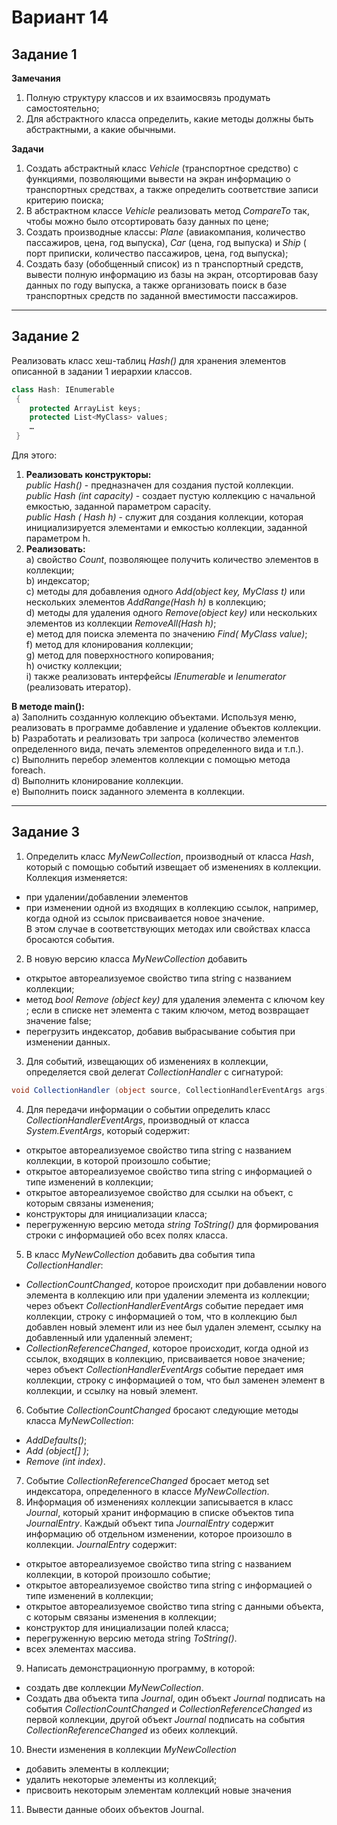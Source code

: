 # Вариант 14  
  
## Задание 1  

**Замечания**  
1) Полную структуру классов и их взаимосвязь продумать самостоятельно;  
2) Для абстрактного класса определить, какие методы должны быть абстрактными, а какие обычными.  

**Задачи**  
1. Создать абстрактный класс *Vehicle* (транспортное средство) с функциями, позволяющими вывести на экран информацию о транспортных средствах, а также определить соответствие записи критерию поиска;
2. В абстрактном классе *Vehicle* реализовать метод *CompareTo* так, чтобы можно было отсортировать базу данных по цене;
3. Создать производные классы: *Plane* (авиакомпания, количество пассажиров, цена, год выпуска), *Саг* (цена, год выпуска) и *Ship* ( порт приписки, количество пассажиров, цена, год выпуска);
4. Создать базу (обобщенный список) из n транспортный средств, вывести полную информацию из базы на экран, отсортировав базу данных по году выпуска, а также организовать поиск в базе транспортных средств по заданной вместимости пассажиров. 
 
---  

## Задание 2  
Реализовать класс хеш-таблиц *Hash()* для хранения элементов описанной в задании 1 иерархии классов.  
```cs
class Hash: IEnumerable
 {
    protected ArrayList keys;
    protected List<MyClass> values;
    …
 }
```  
Для этого:
1. **Реализовать конструкторы:**  
*public Hash()* - предназначен для создания пустой коллекции.  
*public Hash (int capacity)* - создает пустую коллекцию с начальной емкостью, заданной параметром capacity.  
*public Hash ( Hash h)* - служит для создания коллекции, которая инициализируется элементами и емкостью коллекции, заданной параметром h.
2. **Реализовать:**  
a) свойство *Count*, позволяющее получить количество элементов в коллекции;  
b) индексатор;  
c) методы для добавления одного *Add(object key, MyClass t)* или нескольких элементов *AddRange(Hash h)* в коллекцию;  
d) методы для удаления одного *Remove(object key)* или нескольких элементов из коллекции *RemoveAll(Hash h)*;  
e) метод для поиска элемента по значению *Find( MyClass value)*;  
f) метод для клонирования коллекции;  
g) метод для поверхностного копирования;  
h) очистку коллекции;  
i) также реализовать интерфейсы *IEnumerable* и *Ienumerator* (реализовать итератор).  

**В методе main():**  
a) Заполнить созданную коллекцию объектами. Используя меню, реализовать в программе добавление и удаление объектов коллекции.  
b) Разработать и реализовать три запроса (количество элементов определенного вида, печать элементов определенного вида и т.п.).  
c) Выполнить перебор элементов коллекции с помощью метода foreach.  
d) Выполнить клонирование коллекции.  
e) Выполнить поиск заданного элемента в коллекции.  

---  

## Задание 3  
1. Определить класс *MyNewCollection*, производный от класса *Hash*, который с помощью событий извещает об изменениях в коллекции. Коллекция изменяется:
- при удалении/добавлении элементов
- при изменении одной из входящих в коллекцию ссылок, например, когда одной из ссылок присваивается новое значение.  
В этом случае в соответствующих методах или свойствах класса бросаются события. 
2. В новую версию класса *MyNewCollection* добавить  
- открытое автореализуемое свойство типа string с названием коллекции;  
- метод *bool Remove (object key)* для удаления элемента с ключом key ; если в списке нет элемента с таким ключом, метод возвращает значение false;  
- перегрузить индексатор, добавив выбрасывание события при изменении данных.
3. Для событий, извещающих об изменениях в коллекции, определяется свой делегат *CollectionHandler* с сигнатурой:
~~~cs
void CollectionHandler (object source, CollectionHandlerEventArgs args);
~~~
4. Для передачи информации о событии определить класс *CollectionHandlerEventArgs*, производный от класса *System.EventArgs*, который содержит:  
- открытое автореализуемое свойство типа string с названием коллекции, в которой произошло событие;  
- открытое автореализуемое свойство типа string с информацией о типе изменений в коллекции;  
- открытое автореализуемое свойство для ссылки на объект, с которым связаны изменения;  
- конструкторы для инициализации класса;  
- перегруженную версию метода *string ToString()* для формирования строки с информацией обо всех полях класса. 
5. В класс *MyNewCollection* добавить два события типа *CollectionHandler*:  
- *CollectionCountChanged*, которое происходит при добавлении нового элемента в коллекцию или при удалении элемента из коллекции; через объект *CollectionHandlerEventArgs* cобытие передает имя коллекции, строку с информацией о том, что в коллекцию был добавлен новый элемент или из нее был удален элемент, ссылку на добавленный или удаленный элемент;  
- *CollectionReferenceChanged*, которое происходит, когда одной из ссылок, входящих в коллекцию, присваивается новое значение; через объект *CollectionHandlerEventArgs* событие передает имя коллекции, строку с информацией о том, что был заменен элемент в коллекции, и ссылку на новый элемент. 
6. Событие *CollectionCountChanged* бросают следующие методы класса *MyNewCollection*:  
- *AddDefaults()*;  
- *Add (object[] )*;  
- *Remove (int index)*. 
7. Событие *CollectionReferenceChanged* бросает метод set индексатора, определенного в классе *MyNewCollection*. 
8. Информация об изменениях коллекции записывается в класс *Journal*, который хранит информацию в списке объектов типа *JournalEntry*. Каждый объект типа *JournalEntry* содержит информацию об отдельном изменении, которое произошло в коллекции. *JournalEntry* содержит:  
- открытое автореализуемое свойство типа string с названием коллекции, в которой произошло событие;  
- открытое автореализуемое свойство типа string с информацией о типе изменений в коллекции;  
- открытое автореализуемое свойство типа string c данными объекта, с которым связаны изменения в коллекции;  
- конструктор для инициализации полей класса;  
- перегруженную версию метода string *ToString()*.  
- всех элементах массива. 
9. Написать демонстрационную программу, в которой:  
- создать две коллекции *MyNewCollection*.  
- Создать два объекта типа *Journal*, один объект *Journal* подписать на события *CollectionCountChanged* и *CollectionReferenceChanged* из первой коллекции, другой объект *Journal* подписать на события *CollectionReferenceChanged* из обеих коллекций. 
10. Внести изменения в коллекции *MyNewCollection*  
- добавить элементы в коллекции;  
- удалить некоторые элементы из коллекций;  
- присвоить некоторым элементам коллекций новые значения
11. Вывести данные обоих объектов Journal.

